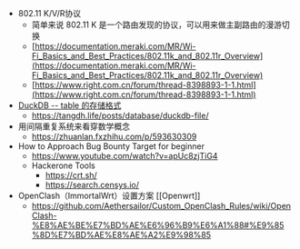 - 802.11 K/V/R协议
	- 简单来说 802.11 K 是一个路由发现的协议，可以用来做主副路由的漫游切换
	- [https://documentation.meraki.com/MR/Wi-Fi_Basics_and_Best_Practices/802.11k_and_802.11r_Overview](https://documentation.meraki.com/MR/Wi-Fi_Basics_and_Best_Practices/802.11k_and_802.11r_Overview)
	- [https://www.right.com.cn/forum/thread-8398893-1-1.html](https://www.right.com.cn/forum/thread-8398893-1-1.html)
- [DuckDB -- table 的存储格式](https://tangdh.life/posts/database/duckdb-file/)
	- https://tangdh.life/posts/database/duckdb-file/
- 用间隔重复系统来看穿数学概念
	- https://zhuanlan.fxzhihu.com/p/593630309
- How to Approach Bug Bounty Target for beginner
	- https://www.youtube.com/watch?v=apUc8zjTiG4
	- Hackerone Tools
		- https://crt.sh/
		- https://search.censys.io/
- OpenClash（ImmortalWrt）设置方案 [[Openwrt]]
	- https://github.com/Aethersailor/Custom_OpenClash_Rules/wiki/OpenClash-%E8%AE%BE%E7%BD%AE%E6%96%B9%E6%A1%88#%E9%85%8D%E7%BD%AE%E8%AE%A2%E9%98%85
